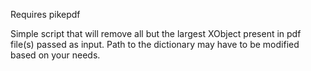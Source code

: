 Requires pikepdf

Simple script that will remove all but the largest XObject present in pdf file(s) passed as input.
Path to the dictionary may have to be modified based on your needs.